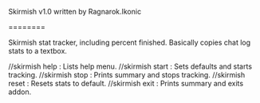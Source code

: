 Skirmish v1.0
written by Ragnarok.Ikonic

========

Skirmish stat tracker, including percent finished.  Basically copies chat log stats to a textbox.

//skirmish help  : Lists help menu.
//skirmish start : Sets defaults and starts tracking.
//skirmish stop  : Prints summary and stops tracking.
//skirmish reset : Resets stats to default.
//skirmish exit  : Prints summary and exits addon.
